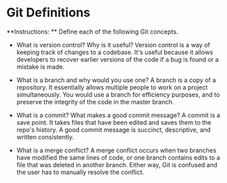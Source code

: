 # Git Definitions

**Instructions: ** Define each of the following Git concepts.

* What is version control?  Why is it useful?
Version control is a way of keeping track of changes to a codebase. It's useful because it allows developers to recover earlier versions of the code if a bug is found or a mistake is made.

* What is a branch and why would you use one?
A branch is a copy of a repository. It essentially allows multiple people to work on a project simultaneously. You would use a branch for efficiency purposes, and to preserve the integrity of the code in the master branch. 

* What is a commit? What makes a good commit message?
A commit is a save point. It takes files that have been edited and saves them to the repo's history. A good commit message is succinct, descriptive, and written consistently.

* What is a merge conflict?
A merge conflict occurs when two branches have modified the same lines of code, or one branch contains edits to a file that was deleted in another branch. Either way, Git is confused and the user has to manually resolve the conflict.